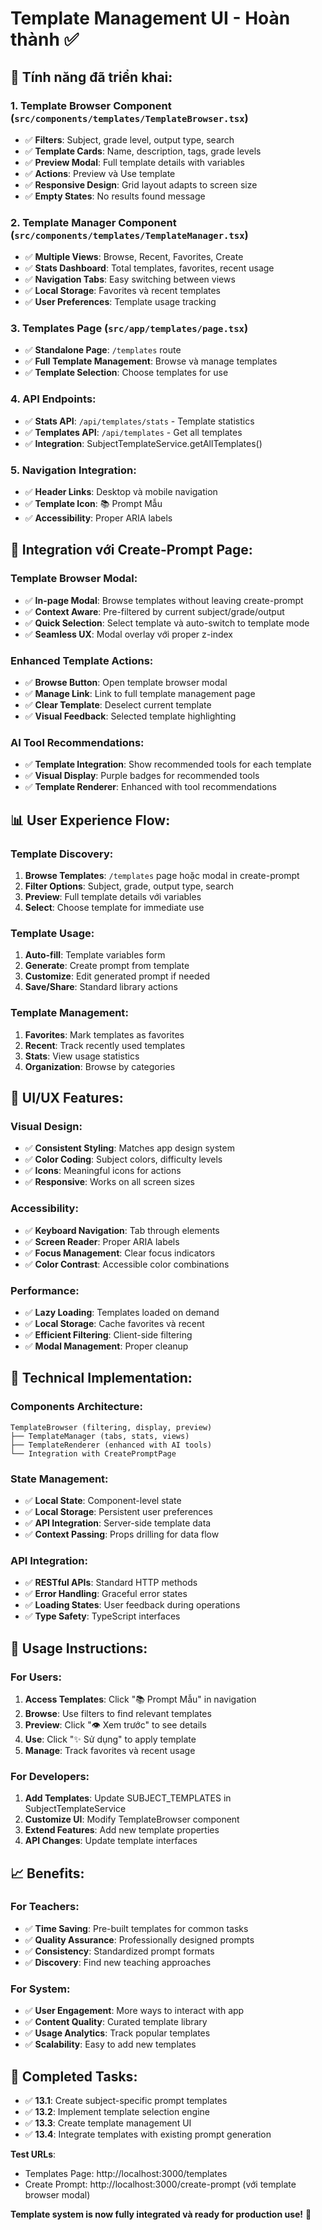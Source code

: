 # Template Management UI - Hoàn thành ✅

## 🎯 **Tính năng đã triển khai**:

### **1. Template Browser Component** (`src/components/templates/TemplateBrowser.tsx`)
- ✅ **Filters**: Subject, grade level, output type, search
- ✅ **Template Cards**: Name, description, tags, grade levels
- ✅ **Preview Modal**: Full template details with variables
- ✅ **Actions**: Preview và Use template
- ✅ **Responsive Design**: Grid layout adapts to screen size
- ✅ **Empty States**: No results found message

### **2. Template Manager Component** (`src/components/templates/TemplateManager.tsx`)
- ✅ **Multiple Views**: Browse, Recent, Favorites, Create
- ✅ **Stats Dashboard**: Total templates, favorites, recent usage
- ✅ **Navigation Tabs**: Easy switching between views
- ✅ **Local Storage**: Favorites và recent templates
- ✅ **User Preferences**: Template usage tracking

### **3. Templates Page** (`src/app/templates/page.tsx`)
- ✅ **Standalone Page**: `/templates` route
- ✅ **Full Template Management**: Browse và manage templates
- ✅ **Template Selection**: Choose templates for use

### **4. API Endpoints**:
- ✅ **Stats API**: `/api/templates/stats` - Template statistics
- ✅ **Templates API**: `/api/templates` - Get all templates
- ✅ **Integration**: SubjectTemplateService.getAllTemplates()

### **5. Navigation Integration**:
- ✅ **Header Links**: Desktop và mobile navigation
- ✅ **Template Icon**: 📚 Prompt Mẫu
- ✅ **Accessibility**: Proper ARIA labels

## 🔗 **Integration với Create-Prompt Page**:

### **Template Browser Modal**:
- ✅ **In-page Modal**: Browse templates without leaving create-prompt
- ✅ **Context Aware**: Pre-filtered by current subject/grade/output
- ✅ **Quick Selection**: Select template và auto-switch to template mode
- ✅ **Seamless UX**: Modal overlay với proper z-index

### **Enhanced Template Actions**:
- ✅ **Browse Button**: Open template browser modal
- ✅ **Manage Link**: Link to full template management page
- ✅ **Clear Template**: Deselect current template
- ✅ **Visual Feedback**: Selected template highlighting

### **AI Tool Recommendations**:
- ✅ **Template Integration**: Show recommended tools for each template
- ✅ **Visual Display**: Purple badges for recommended tools
- ✅ **Template Renderer**: Enhanced with tool recommendations

## 📊 **User Experience Flow**:

### **Template Discovery**:
1. **Browse Templates**: `/templates` page hoặc modal in create-prompt
2. **Filter Options**: Subject, grade, output type, search
3. **Preview**: Full template details với variables
4. **Select**: Choose template for immediate use

### **Template Usage**:
1. **Auto-fill**: Template variables form
2. **Generate**: Create prompt from template
3. **Customize**: Edit generated prompt if needed
4. **Save/Share**: Standard library actions

### **Template Management**:
1. **Favorites**: Mark templates as favorites
2. **Recent**: Track recently used templates
3. **Stats**: View usage statistics
4. **Organization**: Browse by categories

## 🎨 **UI/UX Features**:

### **Visual Design**:
- ✅ **Consistent Styling**: Matches app design system
- ✅ **Color Coding**: Subject colors, difficulty levels
- ✅ **Icons**: Meaningful icons for actions
- ✅ **Responsive**: Works on all screen sizes

### **Accessibility**:
- ✅ **Keyboard Navigation**: Tab through elements
- ✅ **Screen Reader**: Proper ARIA labels
- ✅ **Focus Management**: Clear focus indicators
- ✅ **Color Contrast**: Accessible color combinations

### **Performance**:
- ✅ **Lazy Loading**: Templates loaded on demand
- ✅ **Local Storage**: Cache favorites và recent
- ✅ **Efficient Filtering**: Client-side filtering
- ✅ **Modal Management**: Proper cleanup

## 🔧 **Technical Implementation**:

### **Components Architecture**:
```
TemplateBrowser (filtering, display, preview)
├── TemplateManager (tabs, stats, views)
├── TemplateRenderer (enhanced with AI tools)
└── Integration with CreatePromptPage
```

### **State Management**:
- ✅ **Local State**: Component-level state
- ✅ **Local Storage**: Persistent user preferences
- ✅ **API Integration**: Server-side template data
- ✅ **Context Passing**: Props drilling for data flow

### **API Integration**:
- ✅ **RESTful APIs**: Standard HTTP methods
- ✅ **Error Handling**: Graceful error states
- ✅ **Loading States**: User feedback during operations
- ✅ **Type Safety**: TypeScript interfaces

## 🚀 **Usage Instructions**:

### **For Users**:
1. **Access Templates**: Click "📚 Prompt Mẫu" in navigation
2. **Browse**: Use filters to find relevant templates
3. **Preview**: Click "👁️ Xem trước" to see details
4. **Use**: Click "✨ Sử dụng" to apply template
5. **Manage**: Track favorites và recent usage

### **For Developers**:
1. **Add Templates**: Update SUBJECT_TEMPLATES in SubjectTemplateService
2. **Customize UI**: Modify TemplateBrowser component
3. **Extend Features**: Add new template properties
4. **API Changes**: Update template interfaces

## 📈 **Benefits**:

### **For Teachers**:
- ✅ **Time Saving**: Pre-built templates for common tasks
- ✅ **Quality Assurance**: Professionally designed prompts
- ✅ **Consistency**: Standardized prompt formats
- ✅ **Discovery**: Find new teaching approaches

### **For System**:
- ✅ **User Engagement**: More ways to interact with app
- ✅ **Content Quality**: Curated template library
- ✅ **Usage Analytics**: Track popular templates
- ✅ **Scalability**: Easy to add new templates

## 🎉 **Completed Tasks**:
- ✅ **13.1**: Create subject-specific prompt templates
- ✅ **13.2**: Implement template selection engine
- ✅ **13.3**: Create template management UI
- ✅ **13.4**: Integrate templates with existing prompt generation

**Test URLs**:
- Templates Page: http://localhost:3000/templates
- Create Prompt: http://localhost:3000/create-prompt (với template browser modal)

**Template system is now fully integrated và ready for production use!** 🚀